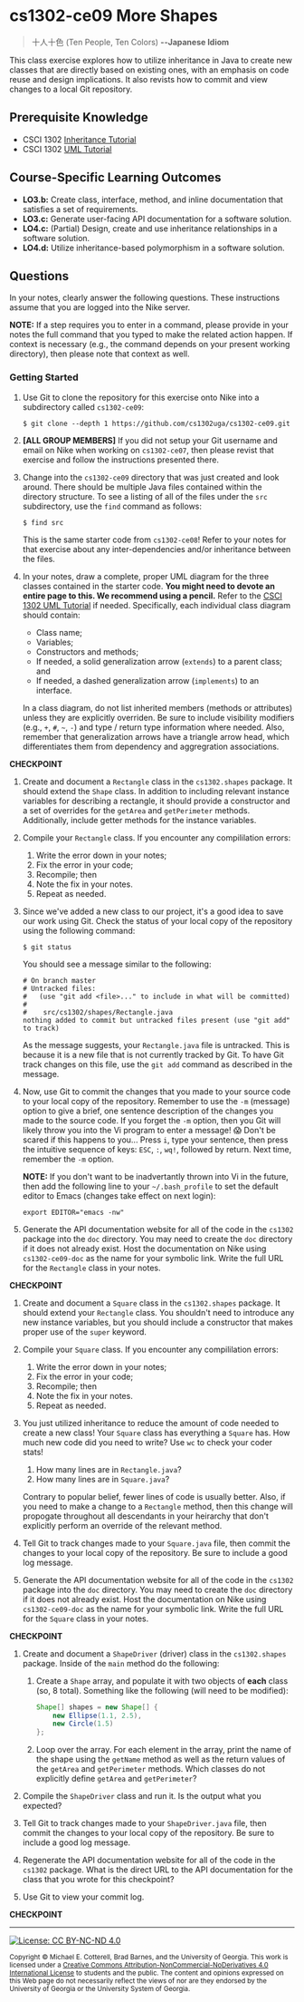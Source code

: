 # cs1302-ce09 More Shapes

> 十人十色 (Ten People, Ten Colors)
> **--Japanese Idiom**

This class exercise explores how to utilize inheritance in Java to create new classes
that are directly based on existing ones, with an emphasis on code reuse and design
implications. It also revists how to commit and view changes to a local Git repository.

## Prerequisite Knowledge

* CSCI 1302 [Inheritance Tutorial](https://github.com/cs1302uga/cs1302-tutorials/blob/master/inheritance/inheritance.md)
* CSCI 1302 [UML Tutorial](https://github.com/cs1302uga/cs1302-tutorials/blob/master/uml/uml.md)

## Course-Specific Learning Outcomes

* **LO3.b:** Create class, interface, method, and inline documentation that satisfies a 
set of requirements.
* **LO3.c:** Generate user-facing API documentation for a software solution.
* **LO4.c:** (Partial) Design, create and use inheritance relationships in a software solution.
* **LO4.d:** Utilize inheritance-based polymorphism in a software solution.

## Questions

In your notes, clearly answer the following questions. These instructions assume that you are 
logged into the Nike server. 

**NOTE:** If a step requires you to enter in a command, please provide in your notes the full 
command that you typed to make the related action happen. If context is necessary (e.g., the 
command depends on your present working directory), then please note that context as well.

### Getting Started

1. Use Git to clone the repository for this exercise onto Nike into a subdirectory called `cs1302-ce09`:

   ```
   $ git clone --depth 1 https://github.com/cs1302uga/cs1302-ce09.git
   ```

1. **[ALL GROUP MEMBERS]**
   If you did not setup your Git username and email on Nike when working on `cs1302-ce07`,
   then please revist that exercise and follow the instructions presented there.

1. Change into the `cs1302-ce09` directory that was just created and look around. There should be
   multiple Java files contained within the directory structure. To see a listing of all of the 
   files under the `src` subdirectory, use the `find` command as follows:
   
   ```
   $ find src
   ```

   This is the same starter code from `cs1302-ce08`! Refer to your notes for that exercise about
   any inter-dependencies and/or inheritance between the files.

1. In your notes, draw a complete, proper UML diagram for the three classes contained in the
   starter code. **You might need to devote an entire page to this. We recommend using a pencil.** 
   Refer to the [CSCI 1302 UML Tutorial](https://github.com/cs1302uga/cs1302-tutorials/blob/master/uml/uml.md)
   if needed.
   Specifically, each individual class diagram should contain:

   * Class name;
   * Variables;
   * Constructors and methods;
   * If needed, a solid generalization arrow (`extends`) to a parent class; and
   * If needed, a dashed generalization arrow (`implements`) to an interface.

   In a class diagram, do not list inherited members (methods or attributes) unless they are 
   explicitly overriden. Be sure to include visibility modifiers (e.g., `+`, `#`, `~`, `-`) and
   type / return type information where needed. Also, remember that generalization arrows have a triangle
   arrow head, which differentiates them from dependency and aggregration associations.

**CHECKPOINT**

1. Create and document a `Rectangle` class in the `cs1302.shapes` package. It should extend
   the `Shape` class. In addition to including relevant instance variables for describing
   a rectangle, it should provide a constructor and a set of overrides for the `getArea` and
   `getPerimeter` methods. Additionally, include getter methods for the instance variables. 

1. Compile your `Rectangle` class. If you encounter any compililation errors:

   1. Write the error down in your notes;
   1. Fix the error in your code;
   1. Recompile; then
   1. Note the fix in your notes.
   1. Repeat as needed.

1. Since we've added a new class to our project, it's a good idea to save our work using Git.
   Check the status of your local copy of the repository using the following command:

   ```
   $ git status
   ```

   You should see a message similar to the following:

   ```
   # On branch master
   # Untracked files:
   #   (use "git add <file>..." to include in what will be committed)
   #
   #	src/cs1302/shapes/Rectangle.java
   nothing added to commit but untracked files present (use "git add" to track)
   ```

   As the message suggests, your `Rectangle.java` file is untracked. This is because it is a
   new file that is not currently tracked by Git. To have Git track changes on this file, 
   use the `git add` command as described in the message. 

1. Now, use Git to commit the changes that you made to your source code to your local
   copy of the repository. Remember to use the `-m` (message) option to give a brief,
   one sentence description of the changes you made to the source code. If you forget
   the `-m` option, then you Git will likely throw you into the Vi program to enter
   a message! 😱 Don't be scared if this happens to you... Press `i`, type your sentence,
   then press the intuitive sequence of keys: `ESC`, `:`, `wq!`, followed by return.
   Next time, remember the `-m` option.
   
   **NOTE:** If you don't want to be inadvertantly thrown into Vi in the future, then
   add the following line to your `~/.bash_profile` to set the default editor to Emacs
   (changes take effect on next login):
   
   ```
   export EDITOR="emacs -nw"
   ```

1. Generate the API documentation website for all of the code in the `cs1302` package
   into the `doc` directory. You may need to create the `doc` directory if it does not already exist.
   Host the documentation on Nike using `cs1302-ce09-doc` as the name for your symbolic link. Write
   the full URL for the `Rectangle` class in your notes.

**CHECKPOINT**

1. Create and document a `Square` class in the `cs1302.shapes` package. It should extend
   your `Rectangle` class. You shouldn't need to introduce any new instance variables,
   but you should include a constructor that makes proper use of the `super` keyword.

1. Compile your `Square` class. If you encounter any compililation errors:

   1. Write the error down in your notes;
   1. Fix the error in your code;
   1. Recompile; then
   1. Note the fix in your notes.
   1. Repeat as needed. 
   
1. You just utilized inheritance to reduce the amount of code needed to create a new class! Your
   `Square` class has everything a `Square` has. How much new code did you need to write? 
   Use `wc` to check your coder stats! 

   1. How many lines are in `Rectangle.java`?
   1. How many lines are in `Square.java`?
   
   Contrary to popular belief, fewer lines of code is usually better. Also, if you need to make a
   change to a `Rectangle` method, then this change will propogate throughout all descendants
   in your heirarchy that don't explicitly perform an override of the relevant method.

1. Tell Git to track changes made to your `Square.java` file, then commit the changes
   to your local copy of the repository. Be sure to include a good log message. 

1. Generate the API documentation website for all of the code in the `cs1302` package
   into the `doc` directory. You may need to create the `doc` directory if it does not already exist.
   Host the documentation on Nike using `cs1302-ce09-doc` as the name for your symbolic link. Write
   the full URL for the `Square` class in your notes.

**CHECKPOINT**

1. Create and document a `ShapeDriver` (driver) class in the `cs1302.shapes` package. Inside of the `main`
   method do the following:

   1. Create a `Shape` array, and populate it with two objects of **each** class (so, 8 total). Something like the
      following (will need to be modified):

      ```java
      Shape[] shapes = new Shape[] {
          new Ellipse(1.1, 2.5), 
          new Circle(1.5)
      };
      ```
      
   1. Loop over the array. For each element in the array, print the name of the shape using the
      `getName` method as well as the return values of the `getArea` and `getPerimeter` methods. Which
      classes do not explicitly define `getArea` and `getPerimeter`?

1. Compile the `ShapeDriver` class and run it. 
   Is the output what you expected?

1. Tell Git to track changes made to your `ShapeDriver.java` file, then commit the changes
   to your local copy of the repository. Be sure to include a good log message. 

1. Regenerate the API documentation website for all of the code in the `cs1302` package.
   What is the direct URL to the API documentation for the class that you wrote
   for this checkpoint?

1. Use Git to view your commit log.

**CHECKPOINT**

<hr/>

[![License: CC BY-NC-ND 4.0](https://img.shields.io/badge/License-CC%20BY--NC--ND%204.0-lightgrey.svg)](http://creativecommons.org/licenses/by-nc-nd/4.0/)

<small>
Copyright &copy; Michael E. Cotterell, Brad Barnes, and the University of Georgia.
This work is licensed under a <a rel="license" href="http://creativecommons.org/licenses/by-nc-nd/4.0/">Creative Commons Attribution-NonCommercial-NoDerivatives 4.0 International License</a> to students and the public.
The content and opinions expressed on this Web page do not necessarily reflect the views of nor are they endorsed by the University of Georgia or the University System of Georgia.
</small>
